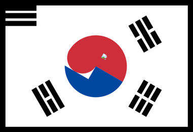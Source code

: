 # Flag-in-html
South Korea flag in html made for university exercise

<html>
<head>
  <title>Bandiera</title>
  <style>
    html {
      background-color: black;
    }
    .sfondo {
      background-color: white;
      position: absolute;
      top: 0%;
      left: 0%;
      width: 60vw;
      height: 40vw;
      margin: 30px;
    }
    .grid {
      position: absolute;
      margin: 0px;
      padding: 0px;
      display: grid;
      row-gap: 12%;
      column-gap: 10%;
      width: 17%;
      height: 17%;
    }

    #topleft {
      position: absolute;
      top: 15%;
      left: 15%;
      transform: rotate(300deg);
    }
    #topright {
      position: absolute;
      top: 15%;
      right: 15%;
      transform: rotate(60deg);
    }
    #botleft {
      position: absolute;
      bottom: 15%;
      left: 15%;
      transform: rotate(240deg);
    }
    #botright {
      position: absolute;
      bottom: 15%;
      right: 15%;
      transform: rotate(120deg);
    }

    .r1 { grid-row: 1; }
    .r2 { grid-row: 2; }
    .r3 { grid-row: 3; }

    .c1 { grid-column: 1; }
    .c2 { grid-column: 2; }
    .c1-2 { grid-column: 1/3; }

    .block { background-color: black; }

    .circle {
      position: absolute;
      top: 46%;
      left: 20%;
      //top=25, left=33
      margin: 0px;
      padding: 0px;
      width: 100%;
      height: 100%;
      transform: rotate(30deg);
    }
    .big_red {
      position: absolute;
      top: 0%;
      left: 0%;
    }
    .big_blue {
      position: absolute;
      bottom: 49%;
      left: 0%;
      transform: rotate(180deg);
    }
    .small_red {
      position: absolute;
      transform: rotate(180deg);
      top: 25%;
      left: 0%;
    }
    .small_blue {
      position: absolute;
      top: 13%;
      left: 17%;
    }
  </style>
</head>
<body>
  <div class="sfondo">
    <div id="topleft" class="grid">
      <div class="r1 c1-2 block"></div>
      <div class="r2 c1-2 block"></div>
      <div class="r3 c1-2 block"></div>
    </div>
    <div id="topright" class="grid">
      <div class="r1 c1   block"></div>
      <div class="r1 c2   block"></div>
      <div class="r2 c1-2 block"></div>
      <div class="r3 c1   block"></div>
      <div class="r3 c2   block"></div>
    </div>
    <div id="botleft" class="grid">
      <div class="r1 c1-2 block"></div>
      <div class="r2 c1   block"></div>
      <div class="r2 c2   block"></div>
      <div class="r3 c1-2 block"></div>
    </div>
    <div id="botright" class="grid">
      <div class="r1 c1 block"></div>
      <div class="r1 c2 block"></div>
      <div class="r2 c1 block"></div>
      <div class="r2 c2 block"></div>
      <div class="r3 c1 block"></div>
      <div class="r3 c2 block"></div>
    </div>
    <div class="circle">
      <img src="https://raw.githubusercontent.com/Hamilnvt/Flag-in-html/main/halfcircle-red.png" width="34%" class="big_red"/>
      <img src="https://raw.githubusercontent.com/Hamilnvt/Flag-in-html/main/halfcircle-blue.png" width="34%" class="big_blue"/>
      <img src="https://raw.githubusercontent.com/Hamilnvt/Flag-in-html/main/halfcircle-red.png" width="17%" class="small_red"/>
      <img src="https://raw.githubusercontent.com/Hamilnvt/Flag-in-html/main/halfcircle-blue.pnghalfcircle-blue.png" width="17%" class="small_blue"/>
    </div>
  </div>
</body>
</html>
